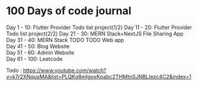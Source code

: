 # 100 Days of code journal 

Day 1 - 10: Flutter Provider Todo list project(1/2)
Day 11 - 20: Flutter Provider Todo list project(2/2)
Day 21 - 30: MERN Stack+NextJS File Sharing App  
Day 31 - 40: MERN Stack TODO TODO Web app  
Day 41 - 50: Blog Website  
Day 51 - 60: Admin Website  
Day 61 - 100: Leetcode  


Todo : https://www.youtube.com/watch?v=k7r2XNquxMA&list=PLQKg8mIgoxKpabc2THMtnSJNBLIezc4C2&index=1
